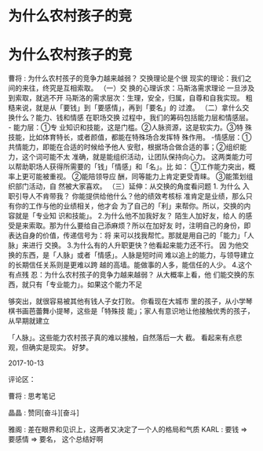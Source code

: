 # 为什么农村孩子的竞

# 为什么农村孩子的竞

曹将 : 为什么农村孩子的竞争力越来越弱？ 交换理论是个很 现实的理论：我们之间的来往，终究是互相索取。 （一）交 换的心理诉求：马斯洛需求理论 一旦涉及到索取，就逃不开 马斯洛的需求层次：生理，安全，归属，自尊和自我实现。 粗糙来说，就是从「要钱」到「要感情」，再到「要名」的 过渡。 （二）拿什么交换什么？能力、钱和情感 在职场交换 过程中，我们的筹码包括能力层和情感层。 - 能力层：①专 业知识和技能，这是门槛。②人脉资源，这是软实力。③特 殊技能，比如体育特长，或者颜值，都能在特殊场合发挥特 殊作用。 -情感层：①共情能力，即能在合适的时候给予他人 安慰，根据场合做合适的事；②组织能力，这个词可能不太 准确，就是能组织活动，让团队保持向心力。 这两类能力可 以帮助职场人获得所需要的「钱」「情感」和「名」。比 如： ①工作能力突出，概率上更可能被重视。 ②能陪领导应 酬，同等能力上肯定更受青睐。 ③能策划组织部门活动，自 然被大家喜欢。 （三）延伸：从交换的角度看问题 1\. 为什么 入职引导人不肯带我？ 你能提供给他什么？他的绩效考核标 准肯定是业绩，那么只有你的工作与他的业绩相关，他才会 为了自己的「利」来帮你。所以，交换的内容就是「专业知 识和技能」。 2.为什么他不加我好友？ 陌生人加好友，给人 的感受是来索取。那为什么要给自己添麻烦？所以在加好友 时，注明自己的身份，即表达自身的价值，传递信号为：将 来可以找我帮忙。那就是用自己的「能力」「人脉」来进行 交换。 3.为什么有的人升职更快？他看起来能力还不行。 因 为他交换的东西，是「人脉」或者「情感」。人脉是短时间 难以追上的能力，与领导建立的长期信任关系则是更难以跨 越的高墙。能做事的人多，能信任的人少。 4.这个有点残 忍：为什么农村孩子的竞争力越来越弱？ 从大概率上看，他 们能交换的东西，就只有「专业能力」。如果这个能力不足

够突出，就很容易被其他有钱人子女打败。 你看现在大城市 里的孩子，从小学琴棋书画芭蕾舞小提琴，这些是「特殊技 能」；家人有意识地让他接触优秀的孩子，从早期就建立

「人脉」。这些能力农村孩子真的难以接触，自然落后一大 截。 看起来有点悲观，但确实是现实。 好梦。

2017-10-13

评论区：

曹将 : 思考笔记

晶晶 : 赞同[奋斗][奋斗]

雅阁 : 差在眼界和见识上，这两者又决定了一个人的格局和气质 KARL : 要钱 => 要感情 => 要名， 这个总结好啊